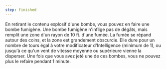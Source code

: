 ```yaml
---
step: finished
---
```

En retirant le contenu explosif d'une bombe, vous pouvez en faire une bombe fumigène. Une bombe fumigène n'inflige pas de dégâts, mais remplit une zone d'un rayon de 10 ft. d'une fumée. La fumée se répand autour des coins, et la zone est grandement obscurcie. Elle dure pour un nombre de tours égal à votre modificateur d'Intelligence (minimum de 1), ou jusqu'à ce qu'un vent de vitesse moyenne ou supérieure vienne la disperser. Une fois que vous avez jeté une de ces bombes, vous ne pouvez plus le refaire pendant 1 minute.
